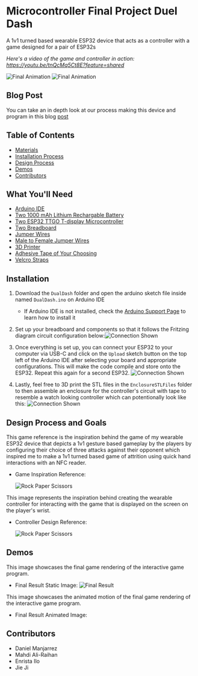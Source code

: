 # Microcontroller Final Project Duel Dash
A 1v1 turned based wearable ESP32 device that acts as a controller with a game designed for a pair of ESP32s

*Here's a video of the game and controller in action: https://youtu.be/tnQcMq5Ct8E?feature=shared*

![Final Animation](Media/Rotating.gif)
![Final Animation](Media/ButtonPressing.gif)

## Blog Post

You can take an in depth look at our process making this device and program in this blog [post](https://brassy-moonflower-6cd.notion.site/Dual-Dash-D2-15718fb9102d80f58f3fcc89c223d774?pvs=4)

## Table of Contents

- [Materials](#what-youll-need)
- [Installation Process](#installation)
- [Design Process](#design-process-and-goals)
- [Demos](#demos)
- [Contributors](#contributors)

## What You'll Need

 + [Arduino IDE](https://www.arduino.cc/en/software)
 + [Two 1000 mAh Lithium Rechargable Battery](https://www.amazon.com/1000mAh-battery-Rechargeable-Lithium-Connector/dp/B07BTWK13N/ref=sr_1_6?crid=101AM14WXNFD8&dib=eyJ2IjoiMSJ9.aYcE_selhm7YJrIDdOxwZUtfKCPameKjQAVnyCQnjW2_XaGXswwy79bUaMgn5w40YUOypY0CshhKOkwbec2MrBccoP42PQyXoTipmIQwVFRJOH4UQBPj1wdxoWgktCtVQwX1edUBTJ1_DYr5aZbTjXAPNelNrWZdUYMVlkkeovanGKu128uAZD0Wt1rYY13isNrNYp4lcrqZqyoqpZxCA0J_h6vvRUJvQVuXZf584rOVNijcqLixpdA9uBEkDtPJOIxZVK-Hv9UyRnTL3O0ZIIkj85FkGMTzIT7Aa1vqmwE.H1am0mHrqCf5Tp1lm_dzfIDjxTA5C-qtUZ5Z36XEUO8&dib_tag=se&keywords=1000%2Bmah%2Blithium%2Brechargeable%2Bbattery&qid=1733983449&sprefix=1000%2Bmah%2Blithium%2Brechargable%2Bbattery%2Caps%2C156&sr=8-6&th=1)
 + [Two ESP32 TTGO T-display Microcontroller](https://www.amazon.com/LILYGO-T-Display-Arduino-Development-CH9102F/dp/B099MPFJ9M?th=1)
 + [Two Breadboard](https://www.amazon.com/EL-CP-003-Breadboard-Solderless-Distribution-Connecting/dp/B01EV6LJ7G/ref=sr_1_13?crid=34X8PPI0DBVGL&dib=eyJ2IjoiMSJ9.BTT8MNHPlv4K77wqKb52By9wqhO8D20fweqTDbF_zIHk5F4fE59hggxnrwNQ0WXhfMPsTKopU72QV0E78jfiJeR5fH1-r-5-Q2f62ZiWHZy7h65OjWKk6AgCtgvFMVlXVZRIG69yOyUzEbciKw3e_0OFfyMyl9X4n0FXea0pxpK48cyxgtQxq43lyiDW5DwjB_Bq3DIBwFvGlJIo2jblZUu4Ld4rmyKi2xe2b-mCMhnRSnCmMXatnHMNUDiWfaURxkgUqREv3SQr-E_y-4mr8S33kuJ5zt8PwSmC5mEf--Y._KngmxBR7CKm46j1rh--lnUGY7WhmwhG7h8K_bJS7Vw&dib_tag=se&keywords=breadboard&qid=1730077539&s=industrial&sprefix=breadboard%2Cindustrial%2C112&sr=1-13)
 + [Jumper Wires](https://www.digikey.com/en/products/detail/bud-industries/BC-32626/5291560)
 + [Male to Female Jumper Wires](https://www.digikey.com/en/products/detail/adafruit-industries-llc/1954/6827087)
 + [3D Printer](https://www.amazon.com/HEPHI3D-Printers-Beginners-Assembled-Removable/dp/B0CMHJRM29/ref=sr_1_10?crid=2MK0PZ9VFMOSU&dib=eyJ2IjoiMSJ9.DpKNC2_35uTLj9pKGNT60blLVJ13BuHHYgOn2hbZcxlp15cPVac9dnOYXc2yjrsX196Kn7_Kb9NEiD1QlBCNqrsD8-CXHcAKH8VuNEcHzGtVCM0rgngYrydG3GsKtsvLSMS83G8ynVlFg_DfCHpUkPHEBQiyfTREEDyDJHbnV30WMia95MDjvbcMAXIWG5WNdvndyp_ybNoUQWyHfk2Ag1BJmeHdxYQKOew5AxtFsphUs-rnUmlt79imEpzL8j8OxBudoOtTds9JGuoE2qgX_1IL5WHcWAzfPGY9QQ3-T5E.g_wgq16-qBcScqvATYpUdqdRl_eUEwvmTmDpE1ClzT8&dib_tag=se&keywords=3d+printer&qid=1730077620&s=industrial&sprefix=3d+p%2Cindustrial%2C98&sr=1-10)
 + [Adhesive Tape of Your Choosing](https://www.amazon.com/Lichamp-General-Purpose-Painting-Stationery/dp/B07G97ZJ7Y/ref=sxin_15_pa_sp_search_thematic_sspa?content-id=amzn1.sym.76d54fcc-2362-404d-ab9b-b0653e2b2239%3Aamzn1.sym.76d54fcc-2362-404d-ab9b-b0653e2b2239&crid=2UEE9F17TEP2O&cv_ct_cx=tape&dib=eyJ2IjoiMSJ9.ltuWyEb4cIxg_G6TjJGGd5hToFDCJFCUctmCmhMpD_0zKcMRCj1QCYXLhxZCHC_t5gDelek12aG4L6x4-w50vQ.3ezT3uv5SMBbQd0xQCHEnYwg4asVE4yvN7ydjhQEcFY&dib_tag=se&keywords=tape&pd_rd_i=B07G97ZJ7Y&pd_rd_r=049ad745-920d-4bd7-91fa-da8bb7d1e324&pd_rd_w=Js0si&pd_rd_wg=dDkoB&pf_rd_p=76d54fcc-2362-404d-ab9b-b0653e2b2239&pf_rd_r=V80YXJ78XGQJ61TPJ08W&qid=1730077660&s=industrial&sbo=RZvfv%2F%2FHxDF%2BO5021pAnSA%3D%3D&sprefix=tape%2Cindustrial%2C98&sr=1-3-6024b2a3-78e4-4fed-8fed-e1613be3bcce-spons&sp_csd=d2lkZ2V0TmFtZT1zcF9zZWFyY2hfdGhlbWF0aWM&psc=1)
 + [Velcro Straps](https://www.amazon.com/YMCRLUX-Adjustable-Fastening-Reusable-Organizer/dp/B09XMVVRH8/ref=sr_1_4?crid=3MWZSD2P3PV94&dib=eyJ2IjoiMSJ9.w1ZL9xVojEV0BqeMUmybcXmymE8wiok5I0Z7MFM4HCn-IbPv8BV9RECbO-26XgVWFdloL7Mbysy5c6BAdDgMMEvLQj3QKwN_p36P3d2NlOnwtqhTyaBvLuv-FBootmduaQYbC6Jui0x3gSIXXdVwdiIZfjeCpVdksYkKM7I5PUZM3CDXGo8V3nuCeYryt20nEqrb2yDaLKr5mZaq_Ya69TUUSeF2dgBkJ4Ww3odaO7Q.ZoyPbaYDpznFnh_Usn5bKnT_Xu03a-KYTKzfUqh9bCE&dib_tag=se&keywords=velcro+straps&qid=1733983523&sprefix=velc%2Caps%2C122&sr=8-4)


## Installation
1. Download the `DualDash` folder and open the arduino sketch file inside named `DualDash.ino` on Arduino IDE
    * If Arduino IDE is not installed, check the [Arduino Support Page](https://support.arduino.cc/hc/en-us/articles/360019833020-Download-and-install-Arduino-IDE) to learn how to install it

2. Set up your breadboard and components so that it follows the Fritzing diagram circuit configuration below:![Connection Shown](Media/FinalProjectFritizingDiagram.png)

3. Once everything is set up, you can connect your ESP32 to your computer via USB-C and click on the `Upload` sketch button on the top left of the Arduino IDE after selecting your board and appropriate configurations. This will make the code compile and store onto the ESP32. Repeat this again for a second ESP32.
![Connection Shown](Media/IDE.png)

4. Lastly, feel free to 3D print the STL files in the `EnclosureSTLFiles` folder to then assemble an enclosure for the controller's circuit with tape to resemble a watch looking controller which can potentionally look like this:
![Connection Shown](Media/UnconnectedGauntlet.png)

## Design Process and Goals

This game reference is the inspiration behind the game of my wearable ESP32 device that depicts a 1v1 gesture based gameplay by the players by configuring their choice of three attacks against their opponent which inspired me to make a 1v1 turned based game of attrition using quick hand interactions with an NFC reader.

- Game Inspiration Reference:

  ![Rock Paper Scissors](Media/rps.jpg)

This image represents the inspiration behind creating the wearable controller for interacting with the game that is displayed on the screen on the player's wrist.

- Controller Design Reference:

  ![Rock Paper Scissors](Media/watch.jpg)

## Demos

This image showcases the final game rendering of the interactive game program.

- Final Result Static Image:
![Final Result](Media/OverviewImage.png)

This image showcases the animated motion of the final game rendering of the interactive game program.

- Final Result Animated Image: 


## Contributors

- Daniel Manjarrez
- Mahdi Ali-Raihan
- Enrista Ilo
- Jie Ji
